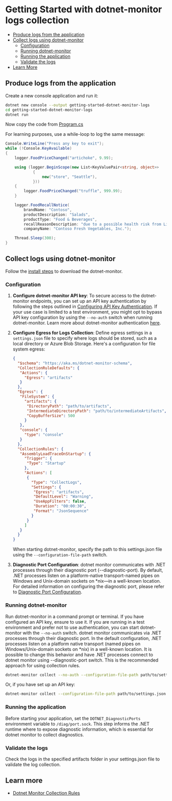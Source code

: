 ﻿# Getting Started with dotnet-monitor logs collection

- [Produce logs from the application](#produce-logs-from-the-application)
- [Collect logs using dotnet-monitor](#collect-logs-using-dotnet-monitor)
  - [Configuration](#configuration)
  - [Running dotnet-monitor](#running-dotnet-monitor)
  - [Running the application](#running-the-application)
  - [Validate the logs](#validate-the-logs)
- [Learn More](#learn-more)

## Produce logs from the application

Create a new console application and run it:

```sh
dotnet new console --output getting-started-dotnet-monitor-logs
cd getting-started-dotnet-monitor-logs
dotnet run
```

Now copy the code from [Program.cs](./Program.cs)

For learning purposes, use a while-loop to log the same message:

```csharp
Console.WriteLine("Press any key to exit");
while (!Console.KeyAvailable)
{
    logger.FoodPriceChanged("artichoke", 9.99);

    using (logger.BeginScope(new List<KeyValuePair<string, object>>
            {
                new("store", "Seattle"),
            }))
    {
        logger.FoodPriceChanged("truffle", 999.99);
    }

    logger.FoodRecallNotice(
        brandName: "Contoso",
        productDescription: "Salads",
        productType: "Food & Beverages",
        recallReasonDescription: "due to a possible health risk from Listeria monocytogenes",
        companyName: "Contoso Fresh Vegetables, Inc.");

    Thread.Sleep(300);
}
```

## Collect logs using dotnet-monitor

Follow the [install
steps](https://learn.microsoft.com/en-us/dotnet/core/diagnostics/dotnet-monitor#install)
to download the dotnet-monitor.

### Configuration

1. **Configure dotnet-monitor API key**: To secure access to the dotnet-monitor
  endpoints, you can set up an API key authentication by following the steps
  outlined in [Configuring API Key
  Authentication](https://github.com/dotnet/dotnet-monitor/blob/main/documentation/api-key-setup.md#configuring-api-key-authentication).
  If your use case is limited to a test environment, you might opt to bypass API
  key configuration by using the `--no-auth` switch when running dotnet-monitor.
  Learn more about dotnet-monitor authentication
  [here](https://github.com/dotnet/dotnet-monitor/blob/1beca4d497da1e60985394fe7d1195c0663f7095/documentation/authentication.md?plain=1#L115).

2. **Configure Egress for Logs Collection**:  Define egress settings in a
   `settings.json` file to specify where logs should be stored, such as a local
   directory or Azure Blob Storage. Here's a configuration for file system
   egress:

   ```json
   {
     "$schema": "https://aka.ms/dotnet-monitor-schema",
     "CollectionRuleDefaults": {
      "Actions": {
        "Egress": "artifacts"
      }
     },
     "Egress": {
      "FileSystem": {
        "artifacts": {
         "DirectoryPath": "path/to/artifacts",
         "IntermediateDirectoryPath": "path/to/intermediateArtifacts",
         "CopyBufferSize": 500
        }
      },
      "console": {
        "type": "console"
      }
     },
     "CollectionRules": {
      "AssemblyLoadTraceOnStartup": {
        "Trigger": {
         "Type": "Startup"
        },
        "Actions": [
         {
           "Type": "CollectLogs",
           "Settings": {
            "Egress": "artifacts",
            "DefaultLevel": "Warning",
            "UseAppFilters": false,
            "Duration": "00:00:30",
            "Format": "JsonSequence"
           }
         }
        ]
      }
     }
   }
   ```

   When starting dotnet-monitor, specify the path to this settings.json file using
   the `--configuration-file-path` switch.

3. **Diagnostic Port Configuration**: dotnet monitor communicates with .NET
   processes through their diagnostic port (--diagnostic-port). By default, .NET
   processes listen on a platform-native transport-named pipes on Windows and
   Unix-domain sockets on *nix—in a well-known location. For detailed
   information on configuring the diagnostic port, please refer to [Diagnostic
   Port
   Configuration](https://github.com/dotnet/dotnet-monitor/blob/main/documentation/configuration/diagnostic-port-configuration.md).

### Running dotnet-monitor

Run dotnet-monitor in a command prompt or terminal. If you have configured an
API key, ensure to use it. If you are running in a test environment and prefer
not to use authentication, you can start dotnet-monitor with the `--no-auth`
switch. dotnet monitor communicates via .NET processes through their diagnostic
port. In the default configuration, .NET processes listen on a platform native
transport (named pipes on Windows/Unix-domain sockets on *nix) in a well-known
location. It is possible to change this behavior and have .NET processes connect
to dotnet monitor using --diagnostic-port switch. This is the recommended
approach for using collection rules.

```bash
dotnet-monitor collect --no-auth --configuration-file-path path/to/settings.json --diagnostic-port /diag/port.sock
```

Or, if you have set up an API key:

```bash
dotnet-monitor collect --configuration-file-path path/to/settings.json --diagnostic-port /diag/port.sock
```

### Running the application

Before starting your application, set the `DOTNET_DiagnosticPorts` environment
variable to `/diag/port.sock`. This step informs the .NET runtime where to expose
diagnostic information, which is essential for dotnet monitor to collect
diagnostics.

### Validate the logs

Check the logs in the specified artifacts folder in your settings.json file to
validate the log collection.

## Learn more

- [Dotnet Monitor Collection
  Rules](https://horovits.medium.com/prometheus-now-supports-opentelemetry-metrics-83f85878e46a)
